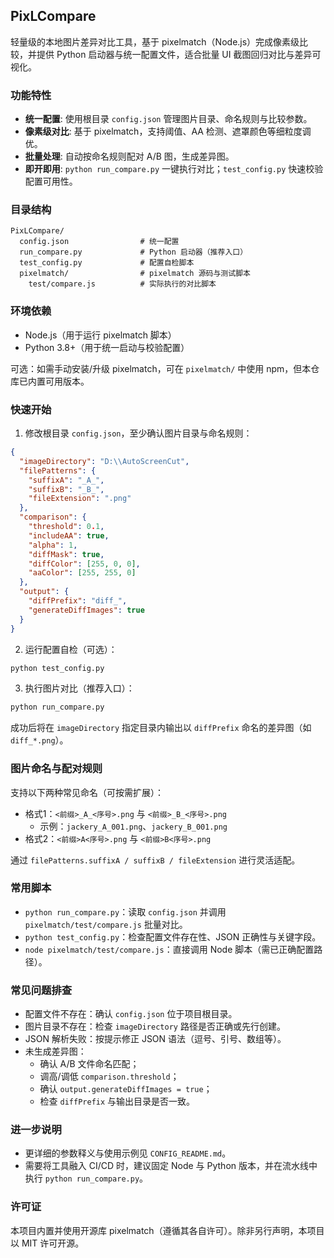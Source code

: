 ## PixLCompare

轻量级的本地图片差异对比工具，基于 pixelmatch（Node.js）完成像素级比较，并提供 Python 启动器与统一配置文件，适合批量 UI 截图回归对比与差异可视化。

### 功能特性
- **统一配置**: 使用根目录 `config.json` 管理图片目录、命名规则与比较参数。
- **像素级对比**: 基于 pixelmatch，支持阈值、AA 检测、遮罩颜色等细粒度调优。
- **批量处理**: 自动按命名规则配对 A/B 图，生成差异图。
- **即开即用**: `python run_compare.py` 一键执行对比；`test_config.py` 快速校验配置可用性。

### 目录结构
```
PixLCompare/
  config.json                # 统一配置
  run_compare.py             # Python 启动器（推荐入口）
  test_config.py             # 配置自检脚本
  pixelmatch/                # pixelmatch 源码与测试脚本
    test/compare.js          # 实际执行的对比脚本
```

### 环境依赖
- Node.js（用于运行 pixelmatch 脚本）
- Python 3.8+（用于统一启动与校验配置）

可选：如需手动安装/升级 pixelmatch，可在 `pixelmatch/` 中使用 npm，但本仓库已内置可用版本。

### 快速开始
1) 修改根目录 `config.json`，至少确认图片目录与命名规则：
```json
{
  "imageDirectory": "D:\\AutoScreenCut",
  "filePatterns": {
    "suffixA": "_A_",
    "suffixB": "_B_",
    "fileExtension": ".png"
  },
  "comparison": {
    "threshold": 0.1,
    "includeAA": true,
    "alpha": 1,
    "diffMask": true,
    "diffColor": [255, 0, 0],
    "aaColor": [255, 255, 0]
  },
  "output": {
    "diffPrefix": "diff_",
    "generateDiffImages": true
  }
}
```

2) 运行配置自检（可选）：
```bash
python test_config.py
```

3) 执行图片对比（推荐入口）：
```bash
python run_compare.py
```

成功后将在 `imageDirectory` 指定目录内输出以 `diffPrefix` 命名的差异图（如 `diff_*.png`）。

### 图片命名与配对规则
支持以下两种常见命名（可按需扩展）：
- 格式1：`<前缀>_A_<序号>.png` 与 `<前缀>_B_<序号>.png`
  - 示例：`jackery_A_001.png`、`jackery_B_001.png`
- 格式2：`<前缀>A<序号>.png` 与 `<前缀>B<序号>.png`

通过 `filePatterns.suffixA / suffixB / fileExtension` 进行灵活适配。

### 常用脚本
- `python run_compare.py`：读取 `config.json` 并调用 `pixelmatch/test/compare.js` 批量对比。
- `python test_config.py`：检查配置文件存在性、JSON 正确性与关键字段。
- `node pixelmatch/test/compare.js`：直接调用 Node 脚本（需已正确配置路径）。

### 常见问题排查
- 配置文件不存在：确认 `config.json` 位于项目根目录。
- 图片目录不存在：检查 `imageDirectory` 路径是否正确或先行创建。
- JSON 解析失败：按提示修正 JSON 语法（逗号、引号、数组等）。
- 未生成差异图：
  - 确认 A/B 文件命名匹配；
  - 调高/调低 `comparison.threshold`；
  - 确认 `output.generateDiffImages = true`；
  - 检查 `diffPrefix` 与输出目录是否一致。

### 进一步说明
- 更详细的参数释义与使用示例见 `CONFIG_README.md`。
- 需要将工具融入 CI/CD 时，建议固定 Node 与 Python 版本，并在流水线中执行 `python run_compare.py`。

### 许可证
本项目内置并使用开源库 pixelmatch（遵循其各自许可）。除非另行声明，本项目以 MIT 许可开源。


